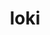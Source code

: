 ---
title: "loki"
layout: cache
categories: [package, develop]
meta: {"compilers": ["gcc@11.4.0", "gcc@9.4.0", "intel-oneapi-compilers@2025.1.0"], "num_specs": 11, "num_specs_by_stack": {"e4s": 3, "e4s-neoverse-v2": 3, "e4s-neoverse_v1": 1, "e4s-oneapi": 3, "e4s-power": 1, "root": 11}, "oss": ["ubuntu20.04", "ubuntu22.04"], "platforms": ["linux"], "stacks": ["e4s", "e4s-neoverse-v2", "e4s-neoverse_v1", "e4s-oneapi", "e4s-power", "root"], "targets": ["neoverse_v1", "neoverse_v2", "ppc64le", "x86_64_v3"], "versions": ["0.1.7"]}
spec_details: [{"compiler": "gcc@11.4.0", "hash": "2thf5ps3dl4tjfyzdtlho37dtxxnmijn", "os": "ubuntu22.04", "platform": "linux", "size": "-", "stacks": ["e4s-neoverse-v2", "root"], "target": "neoverse_v2", "variants": ["build_system=makefile", "+shared"], "versions": ["0.1.7"]}, {"compiler": "intel-oneapi-compilers@2025.1.0", "hash": "2x4fq5ygq4yxs4hcdr6bfptkvbrvf2kn", "os": "ubuntu22.04", "platform": "linux", "size": "-", "stacks": ["e4s-oneapi", "root"], "target": "x86_64_v3", "variants": ["build_system=makefile", "+shared"], "versions": ["0.1.7"]}, {"compiler": "gcc@11.4.0", "hash": "7xf5aoifl2tj6owrp663andgo6xojuxq", "os": "ubuntu22.04", "platform": "linux", "size": "-", "stacks": ["e4s-neoverse-v2", "root"], "target": "neoverse_v2", "variants": ["build_system=makefile", "+shared"], "versions": ["0.1.7"]}, {"compiler": "gcc@11.4.0", "hash": "ayvxtuhjgtwiy4xdo5okxwefmy6niduw", "os": "ubuntu22.04", "platform": "linux", "size": "-", "stacks": ["e4s", "root"], "target": "x86_64_v3", "variants": ["build_system=makefile", "+shared"], "versions": ["0.1.7"]}, {"compiler": "gcc@11.4.0", "hash": "cvekara3lfcnuhv2ofetvotwtawutwrp", "os": "ubuntu22.04", "platform": "linux", "size": "-", "stacks": ["e4s", "root"], "target": "x86_64_v3", "variants": ["build_system=makefile", "+shared"], "versions": ["0.1.7"]}, {"compiler": "intel-oneapi-compilers@2025.1.0", "hash": "mwuoqwxd63uhyeohbvceh5t6jdpox6ly", "os": "ubuntu22.04", "platform": "linux", "size": "-", "stacks": ["e4s-oneapi", "root"], "target": "x86_64_v3", "variants": ["build_system=makefile", "+shared"], "versions": ["0.1.7"]}, {"compiler": "gcc@11.4.0", "hash": "nss4c5eyyrfbc7hyx4xprudwox3i77rf", "os": "ubuntu22.04", "platform": "linux", "size": "-", "stacks": ["e4s-neoverse-v2", "root"], "target": "neoverse_v2", "variants": ["build_system=makefile", "+shared"], "versions": ["0.1.7"]}, {"compiler": "intel-oneapi-compilers@2025.1.0", "hash": "tdd5arh7gxqyspdj657qpb3ktksyqckz", "os": "ubuntu22.04", "platform": "linux", "size": "-", "stacks": ["e4s-oneapi", "root"], "target": "x86_64_v3", "variants": ["build_system=makefile", "+shared"], "versions": ["0.1.7"]}, {"compiler": "gcc@11.4.0", "hash": "xwxsvreg7cwyy33w7exytzrkyyiidkj2", "os": "ubuntu22.04", "platform": "linux", "size": "-", "stacks": ["e4s", "root"], "target": "x86_64_v3", "variants": ["build_system=makefile", "+shared"], "versions": ["0.1.7"]}, {"compiler": "gcc@9.4.0", "hash": "ych63onbh6mz2vfemhoa6eqhy6kdq674", "os": "ubuntu20.04", "platform": "linux", "size": "-", "stacks": ["e4s-power", "root"], "target": "ppc64le", "variants": ["build_system=makefile", "+shared"], "versions": ["0.1.7"]}, {"compiler": "gcc@11.4.0", "hash": "yfdoeyzhvzyvwp5omdxwe743ha5hroq7", "os": "ubuntu22.04", "platform": "linux", "size": "-", "stacks": ["e4s-neoverse_v1", "root"], "target": "neoverse_v1", "variants": ["build_system=makefile", "+shared"], "versions": ["0.1.7"]}]
---